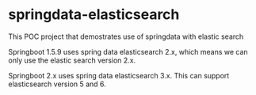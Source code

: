 # springdata-elasticsearch
This POC project that demostrates  use of springdata with elastic search

Springboot 1.5.9 uses spring data elasticsearch 2.x, which means we can only use the elastic search version 2.x.

Springboot 2.x uses spring data elasticsearch 3.x. This can support elasticsearch version 5 and 6.

